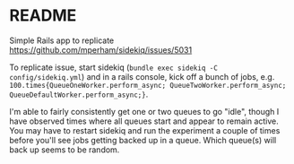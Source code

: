 # README

Simple Rails app to replicate https://github.com/mperham/sidekiq/issues/5031

To replicate issue, start sidekiq (`bundle exec sidekiq -C config/sidekiq.yml`) and in a rails console, kick off a bunch
of jobs, e.g. `100.times{QueueOneWorker.perform_async; QueueTwoWorker.perform_async; QueueDefaultWorker.perform_async;}`.

I'm able to fairly consistently get one or two queues to go "idle", though I have observed times where all queues start
and appear to remain active.  You may have to restart sidekiq and run the experiment a couple of times before you'll see
jobs getting backed up in a queue.  Which queue(s) will back up seems to be random.

